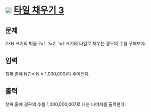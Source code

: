 # <img src="https://d2gd6pc034wcta.cloudfront.net/tier/10.svg" class="solvedac-tier" width=20> [타일 채우기 3](https://www.acmicpc.net/problem/14852)

## 문제
2×N 크기의 벽을 2×1, 1×2, 1×1 크기의 타일로 채우는 경우의 수를 구해보자.

## 입력
첫째 줄에 N(1 ≤ N ≤ 1,000,000)이 주어진다.

## 출력
첫째 줄에 경우의 수를 1,000,000,007로 나눈 나머지를 출력한다.
